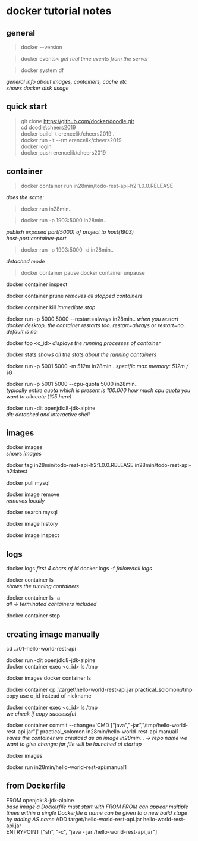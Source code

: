 # docker tutorial notes

## general
>docker --version  

>docker events<
_get real time events from the server_


>docker system df

_general info about images, containers, cache etc_  
_shows docker disk usage_  



## quick start
>git clone https://github.com/docker/doodle.git  
cd doodle\cheers2019  
docker build -t erencelik/cheers2019 .  
docker run -it --rm erencelik/cheers2019  
docker login  
docker push erencelik/cheers2019  


## container
>docker container run in28min/todo-rest-api-h2:1.0.0.RELEASE

 _does the same:_

>docker run in28min..	                  

>docker run -p 1903:5000 in28min..

_publish exposed port(5000) of project to host(1903)_  
_host-port:container-port_  

>docker run -p 1903:5000 -d in28min..

_detached mode_

>docker container pause <id>
docker container unpause <id>
  
docker container inspect <id>

docker container prune
_removes all stopped containers_

docker container kill <id>
_immediate stop_

docker run -p 5000:5000 --restart=always in28min..
_when you restart docker desktop, the container restarts too._
_restart=always or restart=no. default is no._

docker top <c_id>
_displays the running processes of container_

docker stats
_shows all the stats about the running containers_

docker run -p 5001:5000 -m 512m in28min..
_specific max memory: 512m / 1G_

docker run -p 5001:5000 --cpu-quota 5000 in28min..	
_typically entire quota which is present is 100.000_
_how much cpu quota you want to allocate (%5 here)_

docker run -dit openjdk:8-jdk-alpine			
_dit: detached and interactive shell_


## images
docker images				
_shows images_

docker tag in28min/todo-rest-api-h2:1.0.0.RELEASE in28min/todo-rest-api-h2:latest

docker pull mysql

docker image remove <id>		
_removes locally_

docker search mysql

docker image history <id>

docker image inspect <id>


## logs
docker logs <id>
_first 4 chars of id_
docker logs -f <id>
_follow/tail logs_

docker container ls			
_shows the running containers_

docker container ls -a			
_all -> terminated containers included_

docker container stop <id>



## creating image manually

cd ../01-hello-world-rest-api

docker run -dit openjdk:8-jdk-alpine			
docker container exec <c_id> ls /tmp

docker images
docker container ls

docker container cp .\target\hello-world-rest-api.jar practical_solomon:/tmp		copy
											use c_id instead of nickname


docker container exec <c_id> ls /tmp							
_we check if copy successful_


docker container commit --change='CMD ["java","-jar","/tmp/hello-world-rest-api.jar"]' practical_solomon in28min/hello-world-rest-api:manual1		
_saves the container we creataed as an image_
_in28min... -> repo name we want to give_
_change: jar file will be launched at startup_

docker images

docker run in28min/hello-world-rest-api:manual1


## from Dockerfile

FROM openjdk:8-jdk-alpine						
_base image_
_a Dockerfile must start with FROM_
_FROM can appear multiple times within a single Dockerfile_
_a name can be given to a new build stage by adding AS name_
ADD target/hello-world-rest-api.jar hello-world-rest-api.jar		
ENTRYPOINT ["sh", "-c", "java - jar /hello-world-rest-api.jar"]



